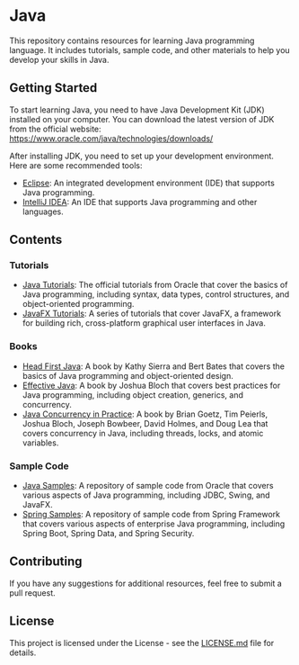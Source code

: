 # Java

This repository contains resources for learning Java programming language. It includes tutorials, sample code, and other materials to help you develop your skills in Java.

## Getting Started

To start learning Java, you need to have Java Development Kit (JDK) installed on your computer. You can download the latest version of JDK from the official website: https://www.oracle.com/java/technologies/downloads/

After installing JDK, you need to set up your development environment. Here are some recommended tools:

- [Eclipse](https://www.eclipse.org/ide/): An integrated development environment (IDE) that supports Java programming.
- [IntelliJ IDEA](https://www.jetbrains.com/idea/): An IDE that supports Java programming and other languages.

## Contents

### Tutorials

- [Java Tutorials](https://docs.oracle.com/javase/tutorial/): The official tutorials from Oracle that cover the basics of Java programming, including syntax, data types, control structures, and object-oriented programming.
- [JavaFX Tutorials](https://openjfx.io/openjfx-docs/): A series of tutorials that cover JavaFX, a framework for building rich, cross-platform graphical user interfaces in Java.

### Books

- [Head First Java](https://www.oreilly.com/library/view/head-first-java/0596009208/): A book by Kathy Sierra and Bert Bates that covers the basics of Java programming and object-oriented design.
- [Effective Java](https://www.oreilly.com/library/view/effective-java-3rd/9780134686097/): A book by Joshua Bloch that covers best practices for Java programming, including object creation, generics, and concurrency.
- [Java Concurrency in Practice](https://www.oreilly.com/library/view/java-concurrency-in/9780133064645/): A book by Brian Goetz, Tim Peierls, Joshua Bloch, Joseph Bowbeer, David Holmes, and Doug Lea that covers concurrency in Java, including threads, locks, and atomic variables.

### Sample Code

- [Java Samples](https://github.com/oracle/Java-Samples): A repository of sample code from Oracle that covers various aspects of Java programming, including JDBC, Swing, and JavaFX.
- [Spring Samples](https://github.com/spring-projects/spring-framework/tree/main/spring-samples): A repository of sample code from Spring Framework that covers various aspects of enterprise Java programming, including Spring Boot, Spring Data, and Spring Security.

## Contributing

If you have any suggestions for additional resources, feel free to submit a pull request.

## License

This project is licensed under the License - see the [LICENSE.md](LICENSE.md) file for details.
